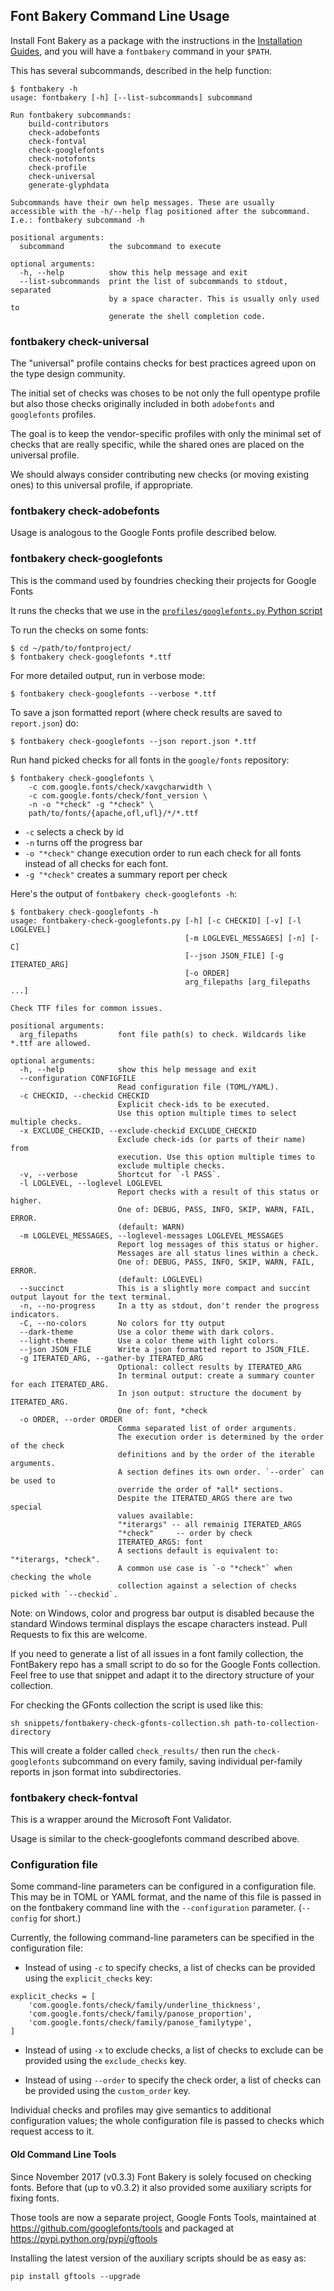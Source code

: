 ## Font Bakery Command Line Usage

Install Font Bakery as a package with the instructions in the [Installation Guides](https://font-bakery.readthedocs.io/en/latest/user/installation/index.html), and you will have a `fontbakery` command in your `$PATH`.

This has several subcommands, described in the help function:

    $ fontbakery -h
    usage: fontbakery [-h] [--list-subcommands] subcommand
    
    Run fontbakery subcommands:
        build-contributors
        check-adobefonts
        check-fontval
        check-googlefonts
        check-notofonts
        check-profile
        check-universal
        generate-glyphdata
    
    Subcommands have their own help messages. These are usually 
    accessible with the -h/--help flag positioned after the subcommand.
    I.e.: fontbakery subcommand -h
    
    positional arguments:
      subcommand          the subcommand to execute
    
    optional arguments:
      -h, --help          show this help message and exit
      --list-subcommands  print the list of subcommands to stdout, separated 
                          by a space character. This is usually only used to 
                          generate the shell completion code.

### fontbakery check-universal

The "universal" profile contains checks for best practices agreed upon on the type design community.

The initial set of checks was choses to be not only the full opentype profile but also those checks originally included in both `adobefonts` and `googlefonts` profiles.

The goal is to keep the vendor-specific profiles with only the minimal set of checks that are really specific, while the shared ones are placed on the universal profile.

We should always consider contributing new checks (or moving existing ones) to this universal profile, if appropriate.

### fontbakery check-adobefonts

Usage is analogous to the Google Fonts profile described below.

### fontbakery check-googlefonts

This is the command used by foundries checking their projects for Google Fonts 



It runs the checks that we use in the [`profiles/googlefonts.py` Python script](https://github.com/googlefonts/fontbakery/blob/main/Lib/fontbakery/profiles/googlefonts.py)

To run the checks on some fonts:

    $ cd ~/path/to/fontproject/
    $ fontbakery check-googlefonts *.ttf

For more detailed output, run in verbose mode:

    $ fontbakery check-googlefonts --verbose *.ttf

To save a json formatted report (where check results are saved to `report.json`) do:

    $ fontbakery check-googlefonts --json report.json *.ttf

Run hand picked checks for all fonts in the `google/fonts` repository:


    $ fontbakery check-googlefonts \
        -c com.google.fonts/check/xavgcharwidth \
        -c com.google.fonts/check/font_version \
        -n -o "*check" -g "*check" \
        path/to/fonts/{apache,ofl,ufl}/*/*.ttf

* `-c` selects a check by id
* `-n` turns off the progress bar
* `-o "*check"` change execution order to run each check for all fonts instead of all checks for each font.
* `-g "*check"` creates a summary report per check

Here's the output of `fontbakery check-googlefonts -h`:

    $ fontbakery check-googlefonts -h
    usage: fontbakery-check-googlefonts.py [-h] [-c CHECKID] [-v] [-l LOGLEVEL]
                                           [-m LOGLEVEL_MESSAGES] [-n] [-C]
                                           [--json JSON_FILE] [-g ITERATED_ARG]
                                           [-o ORDER]
                                           arg_filepaths [arg_filepaths ...]

    Check TTF files for common issues.

    positional arguments:
      arg_filepaths         font file path(s) to check. Wildcards like *.ttf are allowed.

    optional arguments:
      -h, --help            show this help message and exit
      --configuration CONFIGFILE
                            Read configuration file (TOML/YAML).
      -c CHECKID, --checkid CHECKID
                            Explicit check-ids to be executed.
                            Use this option multiple times to select multiple checks.
      -x EXCLUDE_CHECKID, --exclude-checkid EXCLUDE_CHECKID
                            Exclude check-ids (or parts of their name) from
                            execution. Use this option multiple times to
                            exclude multiple checks.
      -v, --verbose         Shortcut for `-l PASS`.
      -l LOGLEVEL, --loglevel LOGLEVEL
                            Report checks with a result of this status or higher.
                            One of: DEBUG, PASS, INFO, SKIP, WARN, FAIL, ERROR.
                            (default: WARN)
      -m LOGLEVEL_MESSAGES, --loglevel-messages LOGLEVEL_MESSAGES
                            Report log messages of this status or higher.
                            Messages are all status lines within a check.
                            One of: DEBUG, PASS, INFO, SKIP, WARN, FAIL, ERROR.
                            (default: LOGLEVEL)
      --succinct            This is a slightly more compact and succint output layout for the text terminal.
      -n, --no-progress     In a tty as stdout, don't render the progress indicators.
      -C, --no-colors       No colors for tty output
      --dark-theme          Use a color theme with dark colors.
      --light-theme         Use a color theme with light colors.
      --json JSON_FILE      Write a json formatted report to JSON_FILE.
      -g ITERATED_ARG, --gather-by ITERATED_ARG
                            Optional: collect results by ITERATED_ARG
                            In terminal output: create a summary counter for each ITERATED_ARG.
                            In json output: structure the document by ITERATED_ARG.
                            One of: font, *check
      -o ORDER, --order ORDER
                            Comma separated list of order arguments.
                            The execution order is determined by the order of the check
                            definitions and by the order of the iterable arguments.
                            A section defines its own order. `--order` can be used to
                            override the order of *all* sections.
                            Despite the ITERATED_ARGS there are two special
                            values available:
                            "*iterargs" -- all remainig ITERATED_ARGS
                            "*check"     -- order by check
                            ITERATED_ARGS: font
                            A sections default is equivalent to: "*iterargs, *check".
                            A common use case is `-o "*check"` when checking the whole
                            collection against a selection of checks picked with `--checkid`.

Note: on Windows, color and progress bar output is disabled because the standard Windows terminal displays the escape characters instead. Pull Requests to fix this are welcome.

If you need to generate a list of all issues in a font family collection, the FontBakery repo has a small script to do so for the Google Fonts collection. Feel free to use that snippet and adapt it to the directory structure of your collection.

For checking the GFonts collection the script is used like this:

    sh snippets/fontbakery-check-gfonts-collection.sh path-to-collection-directory

This will create a folder called `check_results/` then run the `check-googlefonts` subcommand on every family, saving individual per-family reports in json format into subdirectories.

### fontbakery check-fontval

This is a wrapper around the Microsoft Font Validator.

Usage is similar to the check-googlefonts command described above.

### Configuration file

Some command-line parameters can be configured in a configuration file.
This may be in TOML or YAML format, and the name of this file is passed in
on the fontbakery command line with the `--configuration` parameter.
(`--config` for short.)

Currently, the following command-line parameters can be specified in the
configuration file:

- Instead of using `-c` to specify checks, a list of checks can be provided using the `explicit_checks` key:

```
explicit_checks = [
    'com.google.fonts/check/family/underline_thickness',
    'com.google.fonts/check/family/panose_proportion',
    'com.google.fonts/check/family/panose_familytype',
]
```

- Instead of using `-x` to exclude checks, a list of checks to exclude can be provided using the `exclude_checks` key.

- Instead of using `--order` to specify the check order, a list of checks can be provided using the `custom_order` key.

Individual checks and profiles may give semantics to additional configuration values; the whole configuration file is passed to checks which request access to it.

#### Old Command Line Tools

Since November 2017 (v0.3.3) Font Bakery is solely focused on checking fonts.
Before that (up to v0.3.2) it also provided some auxiliary scripts for fixing fonts. 

Those tools are now a separate project, Google Fonts Tools, maintained at <https://github.com/googlefonts/tools> and packaged at <https://pypi.python.org/pypi/gftools>

Installing the latest version of the auxiliary scripts should be as easy as:

    pip install gftools --upgrade
